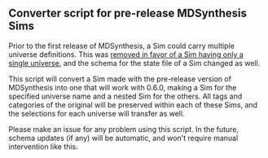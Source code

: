 ## Converter script for pre-release MDSynthesis Sims

Prior to the first release of MDSynthesis, a Sim could carry multiple universe
definitions. This was [removed in favor of a Sim having only a single universe](
https://github.com/datreant/MDSynthesis/issues/47), and the schema for the
state file of a Sim changed as well.

This script will convert a Sim made with the pre-release version of
MDSynthesis into one that will work with 0.6.0, making a Sim for the
specified universe name and a nested Sim for the others. All tags
and categories of the original will be preserved within each of these
Sims, and the selections for each universe will transfer as well.

Please make an issue for any problem using this script. In the future,
schema updates (if any) will be automatic, and won't require manual
intervention like this.
